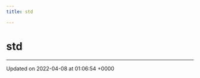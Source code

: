 ```yaml
---
title: std

---
```


# std








-------------------------------

Updated on 2022-04-08 at 01:06:54 +0000